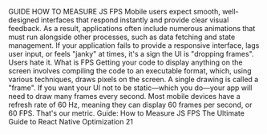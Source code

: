 GUIDE
HOW TO MEASURE JS FPS
Mobile users expect smooth, well-designed interfaces that respond instantly and provide clear 
visual feedback. As a result, applications often include numerous animations that must run 
alongside other processes, such as data fetching and state management. If your application fails 
to provide a responsive interface, lags user input, or feels "janky" at times, it's a sign the UI is 
"dropping frames". Users hate it.
What is FPS
Getting your code to display anything on the screen involves compiling the code to an executable 
format, which, using various techniques, draws pixels on the screen. A single drawing is called 
a "frame". If you want your UI not to be static—which you do—your app will need to draw 
many frames every second. Most mobile devices have a refresh rate of 60 Hz, meaning they can 
display 60 frames per second, or 60 FPS. That's our metric.
Guide: How to Measure JS FPS
The Ultimate Guide to React Native Optimization
21
